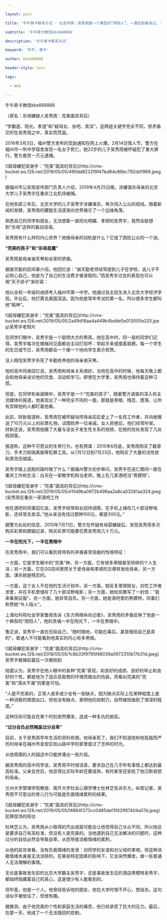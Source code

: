 ---
layout: post
title: '牛牛房卡联系方式 - 社会学家：吴秀雨是一个典型的“阴阳人”，一直压抑着自己。'
subtitle: '牛牛房卡微信kbs668888'
description: '牛牛房卡联系方式'
keyword: '牛牛, 房卡'
author: kbs668888
header-style: text
tags:
  - Web
---
牛牛房卡微信kbs668888

（原名：杀母嫌疑人吴秀雨：完美面具背后）

“学霸道、阳光、孝道”和“疑母女、坐吧、卖淫”，这两组关键字完全不同，但矛盾交织在吴秀雨之中，真实而荒诞。

2016年3月3日，福州警方发布的奖励通知在网上火爆。2月14日情人节，警方在福州市一所中学宿舍发现一名女子死亡。她22岁的儿子吴秀雨被怀疑犯了重大罪行。警方悬赏一万元逮捕。

![弑母嫌犯吴谢宇：“完美”面具的背后](http://cms-
bucket.ws.126.net/2019/05/05/490dd8232f9f47bd84c86bc792dd1969.jpeg)

据福州市公安局宣传部门负责人介绍，2019年4月25日晚，涉嫌谋杀母亲的北京大学儿子吴秀宇在重庆江北机场被捕。

在他失踪三年后，北京大学的儿子吴秀宇涉嫌谋杀，再次闯入公众的视线。随着新闻的发酵，吴秀雨的朦胧生活逐渐向世界揭示了一个边缘角落。

熟悉自己的同学和朋友，无法想象一直阳光明媚、孝顺的吴秀宇，竟然会联想到“杀母”这样的轰动话语。

吴秀雨有什么样的内心世界？他做母亲的动机是什么？它成了困扰公众的一个谜。

 **“完美的孩子”和“杀母恶魔”**

吴秀雨是母亲谢天琴和全家的骄傲。

据谢天勤的前同事介绍，他回忆说：“谢天勤老师经常提到儿子在学校，说儿子不必担心自己，他是为了自己的生活费才被录取的。”而吴秀宇过去的表现也可以用“天子骄子”来形容：

他以全校一年级的成绩考入福州市第一中学。他通过自主招生进入北京大学经济学院。毕业后，他打算去美国深造。因为他是常年考试的第一名，所以很多学生都叫他“榆神”。

![弑母嫌犯吴谢宇：“完美”面具的背后](http://cms-
bucket.ws.126.net/2019/05/05/2a49d16aa4a449b4bdde5e013000e325.jpeg)吴秀宇老照片

在同学们眼中，吴秀宇是一个聪明大方的男孩。他在高中时，同一层的同学们记得，吴秀宇每次在楼梯间见面都会主动打招呼：举起手来或搂着肩膀。每一个学生的生日或节日，吴秀雨都会一个接一个地向学生表示祝贺。

没人相信吴秀宇杀死了辛勤抚养他的母亲谢天琴。

他的高中同桌回忆说，吴秀雨和母亲关系很好。当他在高中的时候，他每天晚上都会和他母亲谈论他的饮食、活动和学习。即使在大学里，吴秀雨也保持着这种习惯。

但是，在同学和亲戚眼中，吴秀宇是一个“完美的孩子”，随着警方调查的深入和主流媒体的报道，他表现出了一种完全不同的一面，那就是黑暗、残忍、堕落，让所有崇拜他的人都盯着他看。

此前，财新报道称，吴秀雨在被怀疑咕哝母亲前后爱上了一名性工作者，并向她赠送了10万元以上的彩票礼物，试图抚养一位亲戚。女人拒绝后，他们经常吵架。财新还说，吴秀雨拍摄了大量与该女子发生性关系的视频，在她的住处发现了几处假阴茎。

报道称，这种不可思议的生育行为，也有预谋：2015年6月底，吴秀雨购买了截骨刀、手术刀和隔离服等犯罪工具。从7月12日到7月23日，他购买了大量的活性炭和真空压缩袋。

吴秀宇踏上逃跑的路时做了什么？据福州警方初步审问，吴秀宇在逃亡期间一直在重庆工作和生活：白天在一家教学机构当老师，晚上在几家酒吧当“男模特”。

![弑母嫌犯吴谢宇：“完美”面具的背后](http://cms-
bucket.ws.126.net/2019/05/05/e10d9ba0972b496aa2a8ca03281aa324.jpeg)吴秀雨在重庆一家酒吧工作

他在酒吧的同事回忆说，吴秀宇经常和女招待调情，在手机上储存几十部淫秽电影，还经常去卖淫。”他从来没有找过那种100元，都是300元。”

据警方此前的信息，2015年7月11日，警方在怀疑有母婴嫌疑后，发现吴秀雨多次购买彩票和嫖娼记录，购买彩票可能要花费吴秀雨几十万元。

 **一半在阳光下，一半在黑暗中**

在吴秀雨中，我们可以看到其特有的矛盾甚至扭曲的性格特征：

一方面，它是学生眼中的“完美”神，另一方面，它有很多黑暗甚至琐碎的个人生活；另一方面，它在QQ空间里把关于爱母亲和孝顺的文章转发给母亲，另一方面，谋杀她是残忍的。

一方面，这个女人不在他的生活计划中，另一方面，她反复使用妓女，向性工作者求爱，并在手机里储存了几十部淫秽电影；另一方面，她给凯撒写了一封信：“我来看我征服”。另一方面，她非常自负。另一方面，她是酒吧里的男模特，同事们称赞她“令人恼火”。

上海社科院社会学家鲁政告诉《东方网络纵向记者》，吴秀雨的矛盾反映了他是一个典型的“阴阳人”，他的灵魂一半在阳光下，一半在黑暗中。

鲁正说，吴秀宇一直在压抑自己，“随时随地，可能在幕后，甚至相信自己是真的”，普通人不可能看到他真实的内心有多黑暗。

![弑母嫌犯吴谢宇：“完美”面具的背后](http://cms-
bucket.ws.126.net/2019/05/05/1c8b33f9795f48039a0972310b17b31d.jpeg)吴秀宇被捕前最后一次被拍到

陆震认为，吴秀宇在他人眼中的各种“完美”表现，如良好的成绩、良好的举止和良好的个性，都是他为了适应高智商的环境而做出的伪装，而看似完美的“完美”和“滴水不漏”则更是可怕。

“人是不完美的，正常人或多或少会有一些缺点，因为缺点实际上在某种程度上是一种消极的情感出口，但他没有缺点，表明他的自制力，自然被扭曲到了很深的程度。”

这种压抑可能会在某个时刻突然爆发，造成一种复仇的疯狂。

 **“过分自负必然掩盖过分自卑”**

目前，关于吴秀雨早年生活的资料有限。他母亲死了。我们不知道他和他孤独而严厉的母亲在福州市金安区桂山路中学的家里度过了怎样的时光。

从他周围的人的描述中只能拼凑出一些片段。

据吴秀雨的高中同学说，吴秀雨平时很沮丧，要求自己在几乎所有事情上都达到最高标准。父亲去世后，他显得比实际年龄还要成熟，有时甚至还安抚了他沉默易怒的母亲。

兰州大学管理学院教授、南开大学社会心理学博士杜林芝告诉东方。纵观记者，吴秀雨不可思议的育儿行为可能是负面情绪累积的结果。

![弑母嫌犯吴谢宇：“完美”面具的背后](http://cms-
bucket.ws.126.net/2019/05/05/f4864f273cc0485daf3f42997404a07d.jpeg)犯罪现场的阳台

杜林芝认为，吴秀雨从小取得的杰出成就可能会让他觉得自己与众不同，所以他总是要求自己有高标准，但没有人是完美的。当他遇到自己无法解决的问题时，这种过分的自信必然会导致自卑，从而导致消极情绪的累积。

从他的前世来看，没有负面情绪的发泄：对同学的友谊和对父母的孝顺。但这种消极情绪本身是无法消除的。在某些特定因素的影响下，它会突然爆发，做一些普通人无法理解的事情。

无论是事故发生前的北京大学霸主吴秀宇，还是事故发生后的酒店男模特吴秀宇，都始终隐藏着自己的真心，这是很少有人能看到的。

但毕竟，他是一个人。他曾经告诉他的朋友，他在大学时很不开心，想自杀。这句话似乎被低估了，但很有趣。

据推测，由于他完美的个性和家庭生活的痛苦，他已经承受了巨大的压力。最后，在那一天，他成了一个无法挽回的悲剧。

